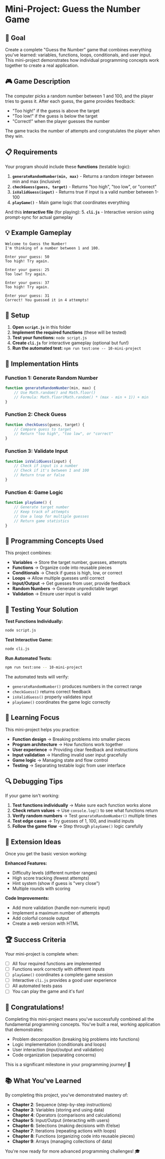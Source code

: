 # Mini-Project: Guess the Number Game

## 🎯 Goal

Create a complete "Guess the Number" game that combines everything you've learned: variables, functions, loops, conditionals, and user input. This mini-project demonstrates how individual programming concepts work together to create a real application.

## 🎮 Game Description

The computer picks a random number between 1 and 100, and the player tries to guess it. After each guess, the game provides feedback:
- "Too high!" if the guess is above the target
- "Too low!" if the guess is below the target  
- "Correct!" when the player guesses the number

The game tracks the number of attempts and congratulates the player when they win.

## 📋 Requirements

Your program should include these **functions** (testable logic):

1. **`generateRandomNumber(min, max)`** - Returns a random integer between min and max (inclusive)
2. **`checkGuess(guess, target)`** - Returns "too high", "too low", or "correct"
3. **`isValidGuess(input)`** - Returns true if input is a valid number between 1-100
4. **`playGame()`** - Main game logic that coordinates everything

And this **interactive file** (for playing):
5. **`cli.js`** - Interactive version using prompt-sync for actual gameplay

## 💡 Example Gameplay

```
Welcome to Guess the Number!
I'm thinking of a number between 1 and 100.

Enter your guess: 50
Too high! Try again.

Enter your guess: 25  
Too low! Try again.

Enter your guess: 37
Too high! Try again.

Enter your guess: 31
Correct! You guessed it in 4 attempts!
```

## 🔧 Setup

1. **Open `script.js`** in this folder
2. **Implement the required functions** (these will be tested)
3. **Test your functions:** `node script.js`
4. **Create `cli.js`** for interactive gameplay (optional but fun!)
5. **Run the automated test:** `npm run test:one -- 10-mini-project`

## 💭 Implementation Hints

### Function 1: Generate Random Number
```javascript
function generateRandomNumber(min, max) {
    // Use Math.random() and Math.floor()
    // Formula: Math.floor(Math.random() * (max - min + 1)) + min
}
```

### Function 2: Check Guess
```javascript
function checkGuess(guess, target) {
    // Compare guess to target
    // Return "too high", "too low", or "correct"
}
```

### Function 3: Validate Input
```javascript
function isValidGuess(input) {
    // Check if input is a number
    // Check if it's between 1 and 100
    // Return true or false
}
```

### Function 4: Game Logic
```javascript
function playGame() {
    // Generate target number
    // Keep track of attempts
    // Use a loop for multiple guesses
    // Return game statistics
}
```

## 🧠 Programming Concepts Used

This project combines:
- **Variables** → Store the target number, guesses, attempts
- **Functions** → Organize code into reusable pieces  
- **Conditionals** → Check if guess is high, low, or correct
- **Loops** → Allow multiple guesses until correct
- **Input/Output** → Get guesses from user, provide feedback
- **Random Numbers** → Generate unpredictable target
- **Validation** → Ensure user input is valid

## 🧪 Testing Your Solution

**Test Functions Individually:**
```bash
node script.js
```

**Test Interactive Game:**
```bash
node cli.js
```

**Run Automated Tests:**
```bash
npm run test:one -- 10-mini-project
```

The automated tests will verify:
- `generateRandomNumber()` produces numbers in the correct range
- `checkGuess()` returns correct feedback
- `isValidGuess()` properly validates input
- `playGame()` coordinates the game logic correctly

## 🎯 Learning Focus

This mini-project helps you practice:
- **Function design** → Breaking problems into smaller pieces
- **Program architecture** → How functions work together
- **User experience** → Providing clear feedback and instructions
- **Input validation** → Handling invalid user input gracefully
- **Game logic** → Managing state and flow control
- **Testing** → Separating testable logic from user interface

## 🔍 Debugging Tips

If your game isn't working:

1. **Test functions individually** → Make sure each function works alone
2. **Check return values** → Use `console.log()` to see what functions return
3. **Verify random numbers** → Test `generateRandomNumber()` multiple times
4. **Test edge cases** → Try guesses of 1, 100, and invalid inputs
5. **Follow the game flow** → Step through `playGame()` logic carefully

## 🌟 Extension Ideas

Once you get the basic version working:

**Enhanced Features:**
- Difficulty levels (different number ranges)
- High score tracking (fewest attempts)
- Hint system (show if guess is "very close")
- Multiple rounds with scoring

**Code Improvements:**
- Add more validation (handle non-numeric input)
- Implement a maximum number of attempts
- Add colorful console output
- Create a web version with HTML

## 🏆 Success Criteria

Your mini-project is complete when:
- [ ] All four required functions are implemented
- [ ] Functions work correctly with different inputs
- [ ] `playGame()` coordinates a complete game session
- [ ] Interactive `cli.js` provides a good user experience
- [ ] All automated tests pass
- [ ] You can play the game and it's fun!

## 🎉 Congratulations!

Completing this mini-project means you've successfully combined all the fundamental programming concepts. You've built a real, working application that demonstrates:
- Problem decomposition (breaking big problems into functions)
- Logic implementation (conditionals and loops)
- User interaction (input/output and validation)
- Code organization (separating concerns)

This is a significant milestone in your programming journey! 🚀

## 📚 What You've Learned

By completing this project, you've demonstrated mastery of:
- **Chapter 2**: Sequence (step-by-step instructions)
- **Chapter 3**: Variables (storing and using data)
- **Chapter 4**: Operators (comparisons and calculations)
- **Chapter 5**: Input/Output (interacting with users)
- **Chapter 6**: Selections (making decisions with if/else)
- **Chapter 7**: Iterations (repeating actions with loops)
- **Chapter 8**: Functions (organizing code into reusable pieces)
- **Chapter 9**: Arrays (managing collections of data)

You're now ready for more advanced programming challenges! 🎓